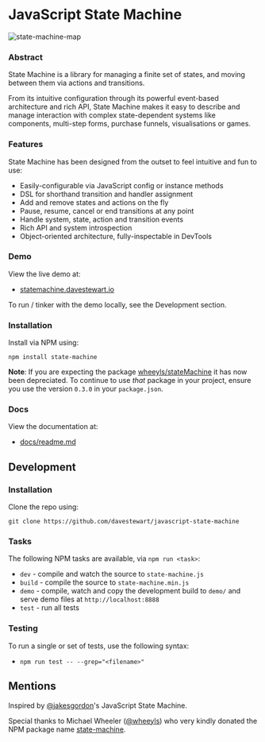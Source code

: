 # JavaScript State Machine

![state-machine-map](https://cloud.githubusercontent.com/assets/132681/20330716/a9446ecc-ab98-11e6-89b7-8c55a5abb46e.gif)

### Abstract

State Machine is a library for managing a finite set of states, and moving between them via actions and transitions.

From its intuitive configuration through its powerful event-based architecture and rich API, State Machine makes it easy to describe and manage interaction with complex state-dependent systems like components, multi-step forms, purchase funnels, visualisations or games.

### Features

State Machine has been designed from the outset to feel intuitive and fun to use:

- Easily-configurable via JavaScript config or instance methods
- DSL for shorthand transition and handler assignment
- Add and remove states and actions on the fly
- Pause, resume, cancel or end transitions at any point
- Handle system, state, action and transition events
- Rich API and system introspection
- Object-oriented architecture, fully-inspectable in DevTools


### Demo

View the live demo at:

- [statemachine.davestewart.io](http://statemachine.davestewart.io)

To run / tinker with the demo locally, see the Development section.

### Installation

Install via NPM using:

```
npm install state-machine
```


**Note**: If you are expecting the package [wheeyls/stateMachine](https://github.com/wheeyls/stateMachine) it has now been depreciated.
To continue to use *that* package in your project, ensure you use the version `0.3.0` in your `package.json`.


### Docs

View the documentation at:

- [docs/readme.md](docs/readme.md)


## Development

### Installation

Clone the repo using:

```
git clone https://github.com/davestewart/javascript-state-machine
```

### Tasks

The following NPM tasks are available, via `npm run <task>`:

- `dev` - compile and watch the source to `state-machine.js`
- `build` - compile the source to `state-machine.min.js`
- `demo` - compile, watch and copy the development build to `demo/` and serve demo files at `http://localhost:8888`
- `test` - run all tests


### Testing

To run a single or set of tests, use the following syntax:

- `npm run test -- --grep="<filename>"`


## Mentions

Inspired by [@jakesgordon](https://github.com/jakesgordon/javascript-state-machine/)'s JavaScript State Machine.

Special thanks to Michael Wheeler ([@wheeyls](https://github.com/wheeyls)) who very kindly donated the NPM package name [state-machine](https://www.npmjs.com/package/state-machine).